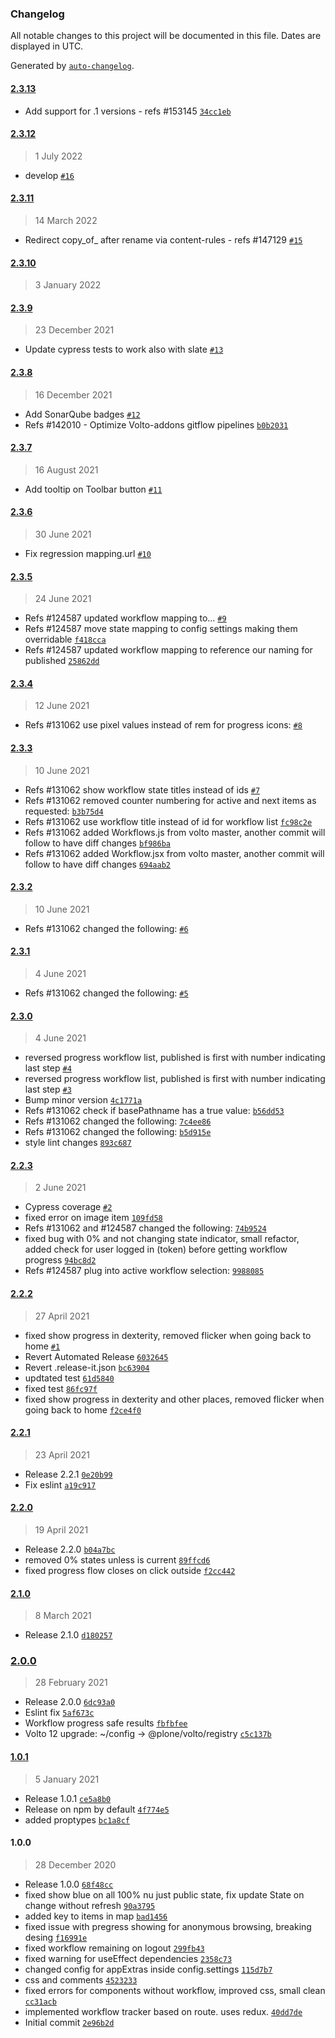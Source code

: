### Changelog

All notable changes to this project will be documented in this file. Dates are displayed in UTC.

Generated by [`auto-changelog`](https://github.com/CookPete/auto-changelog).

#### [2.3.13](https://github.com/eea/volto-workflow-progress/compare/2.3.12...2.3.13)

- Add support for .1 versions - refs #153145 [`34cc1eb`](https://github.com/eea/volto-workflow-progress/commit/34cc1ebfcead7c4ef0462e3adb969dc15760239d)

#### [2.3.12](https://github.com/eea/volto-workflow-progress/compare/2.3.11...2.3.12)

> 1 July 2022

- develop [`#16`](https://github.com/eea/volto-workflow-progress/pull/16)

#### [2.3.11](https://github.com/eea/volto-workflow-progress/compare/2.3.10...2.3.11)

> 14 March 2022

- Redirect copy_of_ after rename via content-rules - refs #147129 [`#15`](https://github.com/eea/volto-workflow-progress/pull/15)

#### [2.3.10](https://github.com/eea/volto-workflow-progress/compare/2.3.9...2.3.10)

> 3 January 2022


#### [2.3.9](https://github.com/eea/volto-workflow-progress/compare/2.3.8...2.3.9)

> 23 December 2021

- Update cypress tests to work also with slate [`#13`](https://github.com/eea/volto-workflow-progress/pull/13)

#### [2.3.8](https://github.com/eea/volto-workflow-progress/compare/2.3.7...2.3.8)

> 16 December 2021

- Add SonarQube badges [`#12`](https://github.com/eea/volto-workflow-progress/pull/12)
- Refs #142010 - Optimize Volto-addons gitflow pipelines [`b0b2031`](https://github.com/eea/volto-workflow-progress/commit/b0b203187598ae8a35108576f8f876e6502d93aa)

#### [2.3.7](https://github.com/eea/volto-workflow-progress/compare/2.3.6...2.3.7)

> 16 August 2021

- Add tooltip on Toolbar button [`#11`](https://github.com/eea/volto-workflow-progress/pull/11)

#### [2.3.6](https://github.com/eea/volto-workflow-progress/compare/2.3.5...2.3.6)

> 30 June 2021

- Fix regression mapping.url [`#10`](https://github.com/eea/volto-workflow-progress/pull/10)

#### [2.3.5](https://github.com/eea/volto-workflow-progress/compare/2.3.4...2.3.5)

> 24 June 2021

- Refs #124587 updated workflow mapping to... [`#9`](https://github.com/eea/volto-workflow-progress/pull/9)
- Refs #124587 move state mapping to config settings making them overridable [`f418cca`](https://github.com/eea/volto-workflow-progress/commit/f418ccafb0f2579dab2e9c9434385ac935fa4ac6)
- Refs #124587 updated workflow mapping to reference our naming for published [`25862dd`](https://github.com/eea/volto-workflow-progress/commit/25862ddf445562a07cb882e3c8e059996178df62)

#### [2.3.4](https://github.com/eea/volto-workflow-progress/compare/2.3.3...2.3.4)

> 12 June 2021

- Refs #131062 use pixel values instead of rem for progress icons: [`#8`](https://github.com/eea/volto-workflow-progress/pull/8)

#### [2.3.3](https://github.com/eea/volto-workflow-progress/compare/2.3.2...2.3.3)

> 10 June 2021

- Refs #131062 show workflow state titles instead of ids [`#7`](https://github.com/eea/volto-workflow-progress/pull/7)
- Refs #131062 removed counter numbering for active and next items as requested: [`b3b75d4`](https://github.com/eea/volto-workflow-progress/commit/b3b75d46b8771da8dab210de823207d0df23ede8)
- Refs #131062 use workflow title instead of id for workflow list [`fc98c2e`](https://github.com/eea/volto-workflow-progress/commit/fc98c2ee2c5249654427f8797cc527ea46680785)
- Refs #131062 added Workflows.js from volto master, another commit will follow to have diff changes [`bf986ba`](https://github.com/eea/volto-workflow-progress/commit/bf986ba442d7253fb4a505ed309881e5ea5e23be)
- Refs #131062 added Workflow.jsx from volto master, another commit will follow to have diff changes [`694aab2`](https://github.com/eea/volto-workflow-progress/commit/694aab28d2db05c25eec32bb303ae7b3f3bc06fa)

#### [2.3.2](https://github.com/eea/volto-workflow-progress/compare/2.3.1...2.3.2)

> 10 June 2021

- Refs #131062 changed the following: [`#6`](https://github.com/eea/volto-workflow-progress/pull/6)

#### [2.3.1](https://github.com/eea/volto-workflow-progress/compare/2.3.0...2.3.1)

> 4 June 2021

- Refs #131062 changed the following: [`#5`](https://github.com/eea/volto-workflow-progress/pull/5)

#### [2.3.0](https://github.com/eea/volto-workflow-progress/compare/2.2.3...2.3.0)

> 4 June 2021

- reversed progress workflow list, published is first with number indicating last step [`#4`](https://github.com/eea/volto-workflow-progress/pull/4)
- reversed progress workflow list, published is first with number indicating last step [`#3`](https://github.com/eea/volto-workflow-progress/pull/3)
- Bump minor version [`4c1771a`](https://github.com/eea/volto-workflow-progress/commit/4c1771ae67b8ad2e6bcc8c30872e4f96d75e1133)
- Refs #131062 check if basePathname has a true value: [`b56dd53`](https://github.com/eea/volto-workflow-progress/commit/b56dd53be2e14c4d542356e89f3ac307a26b0afe)
- Refs #131062 changed the following: [`7c4ee86`](https://github.com/eea/volto-workflow-progress/commit/7c4ee86aa01a58765e53bc87ad1200a52b582790)
- Refs #131062 changed the following: [`b5d915e`](https://github.com/eea/volto-workflow-progress/commit/b5d915ebe0e18ef3adf802413c9d04581b03b06c)
- style lint changes [`893c687`](https://github.com/eea/volto-workflow-progress/commit/893c68724f1abd4edf6c6f9b8ff164d50f5cdc7b)

#### [2.2.3](https://github.com/eea/volto-workflow-progress/compare/2.2.2...2.2.3)

> 2 June 2021

- Cypress coverage [`#2`](https://github.com/eea/volto-workflow-progress/pull/2)
- fixed error on image item [`109fd58`](https://github.com/eea/volto-workflow-progress/commit/109fd58e379538498b15769fdce19de8cb75370a)
- Refs #131062 and #124587 changed the following: [`74b9524`](https://github.com/eea/volto-workflow-progress/commit/74b95249e2316b25547d2a95e7719d88cb87635d)
- fixed bug with 0% and not changing state indicator, small refactor, added check for user logged in (token) before getting workflow progress [`94bc8d2`](https://github.com/eea/volto-workflow-progress/commit/94bc8d2274ace4707fb86ab46d0297a19dd147a5)
- Refs #124587 plug into active workflow selection: [`9988085`](https://github.com/eea/volto-workflow-progress/commit/998808573c6d10c7e29c924c18d99f687a29e5cf)

#### [2.2.2](https://github.com/eea/volto-workflow-progress/compare/2.2.1...2.2.2)

> 27 April 2021

- fixed show progress in dexterity, removed flicker when going back to home [`#1`](https://github.com/eea/volto-workflow-progress/pull/1)
- Revert Automated Release [`6032645`](https://github.com/eea/volto-workflow-progress/commit/6032645a385e6a98e84990cc72583cc30ae05eeb)
- Revert .release-it.json [`bc63904`](https://github.com/eea/volto-workflow-progress/commit/bc63904d6b8b1293a5e6e8fa30fef57084b08670)
- updtated test [`61d5840`](https://github.com/eea/volto-workflow-progress/commit/61d58407009c0b926e0ded3b5d7bec27d1f5cd62)
- fixed test [`86fc97f`](https://github.com/eea/volto-workflow-progress/commit/86fc97fd2bc88e1d202cebd7170b4bc6af33e3b1)
- fixed show progress in dexterity and other places, removed flicker when going back to home [`f2ce4f0`](https://github.com/eea/volto-workflow-progress/commit/f2ce4f047fb0f4733331a049cb9bac918b9850ce)

#### [2.2.1](https://github.com/eea/volto-workflow-progress/compare/2.2.0...2.2.1)

> 23 April 2021

- Release 2.2.1 [`0e20b99`](https://github.com/eea/volto-workflow-progress/commit/0e20b9936df7448c177b966c2dc170c77b63fc0f)
- Fix eslint [`a19c917`](https://github.com/eea/volto-workflow-progress/commit/a19c917778f6e3d5a6c25e6a6316ba0f7b5652e0)

#### [2.2.0](https://github.com/eea/volto-workflow-progress/compare/2.1.0...2.2.0)

> 19 April 2021

- Release 2.2.0 [`b04a7bc`](https://github.com/eea/volto-workflow-progress/commit/b04a7bc717ef48314ca43353c7b10e4023aa28df)
- removed 0% states unless is current [`89ffcd6`](https://github.com/eea/volto-workflow-progress/commit/89ffcd6d50b5c75068590692e267ac71064a76b3)
- fixed progress flow closes on click outside [`f2cc442`](https://github.com/eea/volto-workflow-progress/commit/f2cc442b3c29a145f382d99e19a43a883a39b346)

#### [2.1.0](https://github.com/eea/volto-workflow-progress/compare/2.0.0...2.1.0)

> 8 March 2021

- Release 2.1.0 [`d180257`](https://github.com/eea/volto-workflow-progress/commit/d180257e068fc928f3b88999fa0cd3a9b775fa13)

### [2.0.0](https://github.com/eea/volto-workflow-progress/compare/1.0.1...2.0.0)

> 28 February 2021

- Release 2.0.0 [`6dc93a0`](https://github.com/eea/volto-workflow-progress/commit/6dc93a0e25e40b8fd92439bcf7296a8dedfec9f1)
- Eslint fix [`5af673c`](https://github.com/eea/volto-workflow-progress/commit/5af673c1d46647102f4e0d03c02ceb46291bf78d)
- Workflow progress safe results [`fbfbfee`](https://github.com/eea/volto-workflow-progress/commit/fbfbfee3b5edde55c831c89380c7b2526e8d37fb)
- Volto 12 upgrade: ~/config -&gt; @plone/volto/registry [`c5c137b`](https://github.com/eea/volto-workflow-progress/commit/c5c137b778f9625338273b10cb4f74d47c41d626)

#### [1.0.1](https://github.com/eea/volto-workflow-progress/compare/1.0.0...1.0.1)

> 5 January 2021

- Release 1.0.1 [`ce5a8b0`](https://github.com/eea/volto-workflow-progress/commit/ce5a8b0494159659aed1e72353d67e1561f7492c)
- Release on npm by default [`4f774e5`](https://github.com/eea/volto-workflow-progress/commit/4f774e56de395557d00e7ae642b35ed417b45840)
- added proptypes [`bc1a8cf`](https://github.com/eea/volto-workflow-progress/commit/bc1a8cf2692f08cebe4fc3e5503cce54c8914b7d)

#### 1.0.0

> 28 December 2020

- Release 1.0.0 [`68f48cc`](https://github.com/eea/volto-workflow-progress/commit/68f48cc50a1bb426ed6d101d8fb15326d5025488)
- fixed show blue on all 100% nu just public state, fix update State on change without refresh [`90a3795`](https://github.com/eea/volto-workflow-progress/commit/90a379532d4ce4ac5e91120fae10abfd389f1dd3)
- added key to items in map [`bad1456`](https://github.com/eea/volto-workflow-progress/commit/bad14568d09954bace9dce68bbf7a4fa6202c34d)
- fixed issue with pregress showing for anonymous browsing, breaking desing [`f16991e`](https://github.com/eea/volto-workflow-progress/commit/f16991e0723a10a7ab3641a6c9f08c639c283bdb)
- fixed workflow remaining on logout [`299fb43`](https://github.com/eea/volto-workflow-progress/commit/299fb43bfb34455fdfd29cd1664a5b9dd9a78972)
- fixed warning for useEffect dependencies [`2358c73`](https://github.com/eea/volto-workflow-progress/commit/2358c73d03db014c059c8d0edbaf4182207fec02)
- changed config for appExtras inside config.settings [`115d7b7`](https://github.com/eea/volto-workflow-progress/commit/115d7b77f7445537ad2d0421139010c1b3be9d7b)
- css and comments [`4523233`](https://github.com/eea/volto-workflow-progress/commit/45232334876e86b6a6af9e9bd8ae5b38bca4dc01)
- fixed errors for components without workflow, improved css, small clean [`cc31acb`](https://github.com/eea/volto-workflow-progress/commit/cc31acbb46bcbba615e659dd69fc3a5084382838)
- implemented workflow tracker based on route. uses redux. [`40dd7de`](https://github.com/eea/volto-workflow-progress/commit/40dd7de5cca6a73b34f03e95ece19ff8fae25001)
- Initial commit [`2e96b2d`](https://github.com/eea/volto-workflow-progress/commit/2e96b2d72d77f1ec2ca1ef00b260b7fe7cca07c9)
